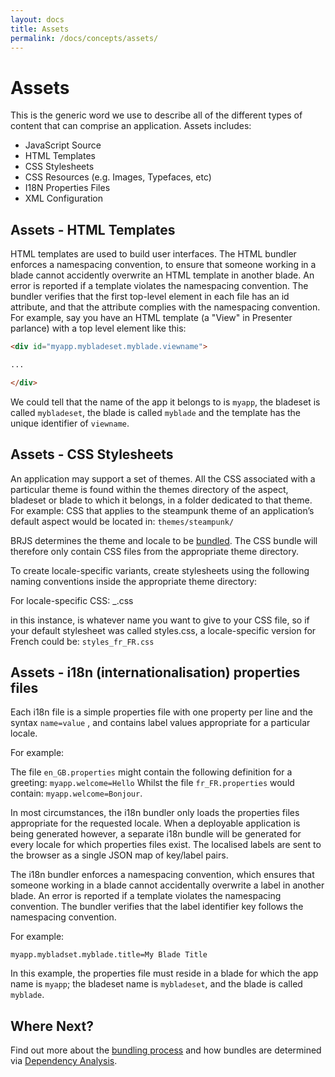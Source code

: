 ```yaml
---
layout: docs
title: Assets
permalink: /docs/concepts/assets/
---
```


# Assets

This is the generic word we use to describe all of the different types of content that can comprise an application. Assets includes:

- JavaScript Source
- HTML Templates
- CSS Stylesheets
- CSS Resources (e.g. Images, Typefaces, etc)
- I18N Properties Files
- XML Configuration

## Assets - HTML Templates

HTML templates are used to build user interfaces. The HTML bundler enforces a namespacing convention, to ensure that someone working in a blade cannot accidently overwrite an HTML template in another blade. An error is reported if a template violates the namespacing convention.
The bundler verifies that the first top-level element in each file has an id attribute, and that the attribute complies with the namespacing convention.
For example, say you have an HTML template (a "View" in Presenter parlance) with a top level element like this:

```html
<div id="myapp.mybladeset.myblade.viewname">

...

</div>
```

We could tell that the name of the app it belongs to is `myapp`, the bladeset is called `mybladeset`, the blade is called `myblade` and the template has the unique identifier of `viewname`.

## Assets - CSS Stylesheets

An application may support a set of themes.  All the CSS associated with a particular theme is found within the themes directory of the aspect, bladeset or blade to which it belongs, in a folder dedicated to that theme.   For example: CSS that applies to the steampunk theme of an application’s default aspect would be located in: `themes/steampunk/`

BRJS determines the theme and locale to be [bundled](/docs/concepts/bundlers). The CSS bundle will therefore only contain CSS files from the appropriate theme directory.

To create locale-specific variants, create stylesheets using the following naming conventions inside the appropriate theme directory:

For locale-specific CSS: <name>_<locale>.css

<name> in this instance, is whatever name you want to give to your CSS file, so if your default stylesheet was called styles.css, a locale-specific version for French could be: `styles_fr_FR.css`

## Assets - i18n (internationalisation) properties files

Each i18n file is a simple properties file with one property per line and the syntax `name=value` , and contains label values appropriate for a particular locale.

For example:

The file `en_GB.properties` might contain the following definition for a greeting: `myapp.welcome=Hello`
Whilst the file `fr_FR.properties` would contain: `myapp.welcome=Bonjour`.

In most circumstances, the i18n bundler only loads the properties files appropriate for the requested locale. When a deployable application is being generated however, a separate i18n bundle will be generated for every locale for which properties files exist. The localised labels are sent to the browser as a single JSON map of key/label pairs.

The i18n bundler enforces a namespacing convention, which ensures that someone working in a blade cannot accidentally overwrite a label in another blade. An error is reported if a template violates the namespacing convention. The bundler verifies that the label identifier key follows the namespacing convention.

For example:

```
myapp.mybladset.myblade.title=My Blade Title
```

In this example, the properties file must reside in a blade for which the app name is `myapp`; the bladeset name is `mybladeset`, and the blade is called `myblade`.

## Where Next?

Find out more about the [bundling process](/docs/concepts/bundling/) and how bundles are determined via [Dependency Analysis](/docs/concepts/dependency_analysis/).
